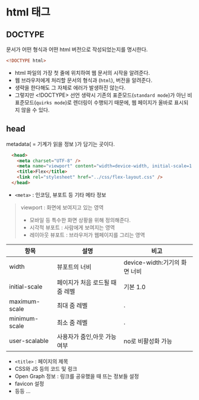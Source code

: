 # html 태그
## DOCTYPE
문서가 어떤 형식과 어떤 html 버전으로 작성되었는지를 명시한다.
```html
<!DOCTYPE html>
```
- html 파일의 가장 첫 줄에 위치하여 웹 문서의 시작을 알려준다.
- 웹 브라우저에게 처리할 문서의 형식과 (`html`), 버전을 알려준다.
- 생략을 한다해도 그 자체로 에러가 발생하진 않는다.
- 그렇지만 <!DOCTYPE> 선언 생략시 기존의 표준모드(`standard mode`)가 아닌 비표준모드(`quirks mode`)로 렌더링이
  수행되기 때문에, 웹 페이지가 올바로 표시되지 않을 수 있다.
  
## head
metadata( = 기계가 읽을 정보 )가 담기는 곳이다.
```html
  <head>
    <meta charset="UTF-8" />
    <meta name="viewport" content="width=device-width, initial-scale=1.0" />
    <title>Flex</title>
    <link rel="stylesheet" href="../css/flex-layout.css" />
  </head>
```

- `<meta>` : 인코딩, 뷰포트 등 기타 메타 정보
> viewport : 화면에 보여지고 있는 영역
> - 모바일 등 특수한 화면 상황을 위해 정의해준다.
> - 시각적 뷰포트 : 사람에게 보여지는 영역
> - 레이아웃 뷰포트 : 브라우저가 웹페이지를 그리는 영역

|항목|설명|비고|
|---|-----|---|
|width|뷰포트의 너비|device-width:기기의 화면 너비|
|initial-scale|페이지가 처음 로드될 때 줌 레벨|기본 1.0|
|maximum-scale|최대 줌 레벨|.|
|minimum-scale|최소 줌 레벨|.|
|user-scalable|사용자가 줌인,아웃 가능 여부|no로 비활성화 가능|

- `<title>` : 페이지의 제목
- CSS와 JS 등의 코드 및 링크
- Open Graph 정보 : 링크를 공유했을 때 뜨는 정보들 설정
- favicon 설정
- 등등 ...
